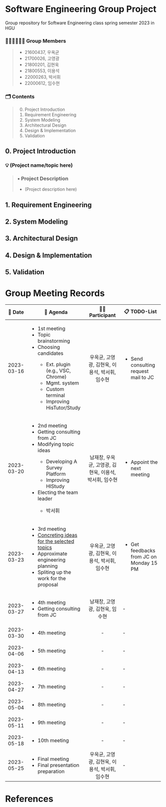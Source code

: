 # Software Engineering Group Project
Group repository for Software Engineering class spring semester 2023 in HGU

### 👨🏻‍💻👩🏻‍💻 Group Members
> * 21600437, 우옥균
> * 21700026, 고영광
> * 21800201, 김현욱
> * 21800553, 이용석
> * 22000263, 박서휘
> * 22000612, 임수현

### 🗂️ Contents
> 0. Project Introduction
> 1. Requirement Engineering
> 2. System Modeling
> 3. Architectural Design
> 4. Design & Implementation
> 5. Validation

## 0. Project Introduction
### 💡 (Project name/topic here)
> ### ▪️ Project Description
> * (Project description here)

## 1. Requirement Engineering

## 2. System Modeling

## 3. Architectural Design

## 4. Design & Implementation

## 5. Validation

# Group Meeting Records
| :date: Date | :page_facing_up: Agenda | :boy::girl: Participant | 📋 TODO-List |
|:---:|---|:---:|---|
| 2023-03-16 | <ul type="disc"><li>1st meeting</li><li>Topic brainstorming</li><li>Choosing candidates</li><ul type="Circle"><li>Ext. plugin (e.g., VSC, Chrome)</li><li>Mgmt. system</li><li>Custom terminal</li><li>Improving HisTutor/Study</li></ul></ul> | 우옥균, 고영광, 김현욱, 이용석, 박서휘, 임수현 | <ul type="disc"><li>Send consulting request mail to JC</li></ul> |
| 2023-03-20 | <ul type="disc"><li>2nd meeting</li><li>Getting consulting from JC</li><li>Modifying topic ideas</li><ul type="Circle"><li>Developing A Survey Platform</li><li>Improving HIStudy</li></ul><li>Electing the team leader</li><ul type="Circle"><li>박서휘</li></ul><ul> | 남재창, 우옥균, 고영광, 김현욱, 이용석, 박서휘, 임수현 | <ul type="disc"><li>Appoint the next meeting</li></ul> |
| 2023-03-23 | <ul type="disc"><li>3rd meeting</li><li>[Concreting ideas for the selected topics](https://docs.google.com/document/d/1YUal40XFaUDtmRjfTY6IcxlK4gVEQ4yiYkfuc04HiSQ/edit?usp=sharing)</li><li>Approximate engineering planning</li><li>Spliting up the work for the proposal</li></ul> | 우옥균, 고영광, 김현욱, 이용석, 박서휘, 임수현 | <ul type="disc"><li>Get feedbacks from JC on Monday 15 PM</li></ul> |
| 2023-03-27 | <ul type="disc"><li>4th meeting</li><li>Getting consulting from JC</li></ul> | 남재창, 고영광, 김현욱, 임수현 | - |
| 2023-03-30 | <ul type="disc"><li>4th meeting</li></ul> | - | - |
| 2023-04-06 | <ul type="disc"><li>5th meeting</li></ul> | - | - |
| 2023-04-13 | <ul type="disc"><li>6th meeting</li></ul> | - | - |
| 2023-04-27 | <ul type="disc"><li>7th meeting</li></ul> | - | - |
| 2023-05-04 | <ul type="disc"><li>8th meeting</li></ul> | - | - |
| 2023-05-11 | <ul type="disc"><li>9th meeting</li></ul> | - | - |
| 2023-05-18 | <ul type="disc"><li>10th meeting</li></ul> | - | - |
| 2023-05-25 | <ul type="disc"><li>Final meeting</li><li>Final presentation preparation</li></ul> | 우옥균, 고영광, 김현욱, 이용석, 박서휘, 임수현 | - |

# References
